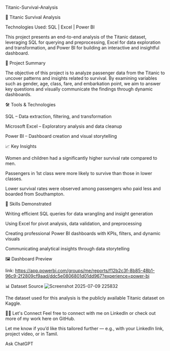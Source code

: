  Titanic-Survival-Analysis
 
🚢 Titanic Survival Analysis

Technologies Used: SQL | Excel | Power BI

This project presents an end-to-end analysis of the Titanic dataset, leveraging SQL for querying and preprocessing, Excel for data exploration and transformation, and Power BI for building an interactive and insightful dashboard.

📌 Project Summary

The objective of this project is to analyze passenger data from the Titanic to uncover patterns and insights related to survival. By examining variables such as gender, age, class, fare, and embarkation point, we aim to answer key questions and visually communicate the findings through dynamic dashboards.

🛠 Tools & Technologies

SQL – Data extraction, filtering, and transformation

Microsoft Excel – Exploratory analysis and data cleanup

Power BI – Dashboard creation and visual storytelling

📈 Key Insights

Women and children had a significantly higher survival rate compared to men.

Passengers in 1st class were more likely to survive than those in lower classes.

Lower survival rates were observed among passengers who paid less and boarded from Southampton.
  

🧠 Skills Demonstrated

Writing efficient SQL queries for data wrangling and insight generation

Using Excel for pivot analysis, data validation, and preprocessing

Creating professional Power BI dashboards with KPIs, filters, and dynamic visuals

Communicating analytical insights through data storytelling

🖼 Dashboard Preview

link: https://app.powerbi.com/groups/me/reports/f12b2c3f-8b85-48b1-96c9-2f2809cf9aad/ddc5e0806801d01dd967?experience=power-bi


📊 Dataset Source
![Screenshot 2025-07-09 225832](https://github.com/user-attachments/assets/aea32b75-85f5-43ea-a835-86a884b2ea66)

The dataset used for this analysis is the publicly available Titanic dataset on Kaggle.

🙋‍♂️ Let's Connect
Feel free to connect with me on LinkedIn or check out more of my work here on GitHub.

Let me know if you’d like this tailored further — e.g., with your LinkedIn link, project video, or in Tamil.









Ask ChatGPT

